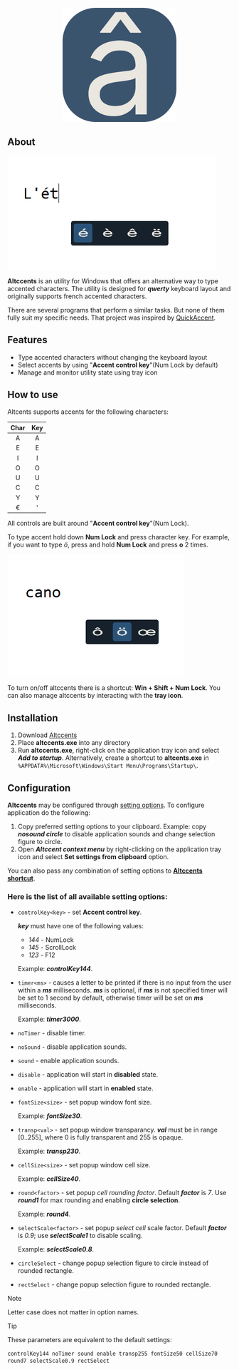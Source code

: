 <p align="center">
    <img src="images/program_icon.png" />
</p>

## About

![Altccents screen](images/altccents_screen.png)

**Altccents** is an utility for Windows that offers an alternative way to type accented characters. The utility is designed for **_qwerty_** keyboard layout and originally supports french accented characters.

There are several programs that perform a similar tasks. But none of them fully suit my specific needs. That project was inspired by [QuickAccent](https://aka.ms/PowerToysOverview_QuickAccent).

## Features

-   Type accented characters without changing the keyboard layout
-   Select accents by using "**Accent control key**"(Num Lock by default)
-   Manage and monitor utility state using tray icon

## How to use

Altcents supports accents for the following characters:

| **Char** | **Key** |
| :------: | :-----: |
|    A     |    A    |
|    E     |    E    |
|    I     |    I    |
|    O     |    O    |
|    U     |    U    |
|    C     |    C    |
|    Y     |    Y    |
|    €     |    '    |

All controls are built around "**Accent control key**"(Num Lock).

To type accent hold down **Num Lock** and press character key. For example, if you want to type _ö_, press and hold **Num Lock** and press **o** 2 times.

![Usage screen](images/usage_screen.png)

To turn on/off altccents there is a shortcut: **Win + Shift + Num Lock**.
You can also manage altccents by interacting with the **tray icon**.

## Installation

1. Download [Altccents](https://github.com/Clovis1444/altccents/releases/latest)
2. Place **altccents.exe** into any directory
3. Run **altccents.exe**, right-click on the application tray icon and select **_Add to startup_**. Alternatively, create a shortcut to **altcents.exe** in `%APPDATA%\Microsoft\Windows\Start Menu\Programs\Startup\`.

## Configuration

**Altccents** may be configured through [setting options](#here-is-the-list-of-all-available-setting-options). To configure application do the following:

1. Copy preferred setting options to your clipboard. Example: copy **_nosound circle_** to disable application sounds and change selection figure to circle.
2. Open **_Altccent context menu_** by right-clicking on the application tray icon and select **Set settings from clipboard** option.

You can also pass any combination of setting options to [**Altccents shortcut**](#installation).

### Here is the list of all available **setting options**:

-   `controlKey<key>` - set **Accent control key**.

    **_key_** must have one of the following values:

    -   _144_ - NumLock
    -   _145_ - ScrollLock
    -   _123_ - F12

    Example: **_controlKey144_**.

-   `timer<ms>` - causes a letter to be printed if there is no input from the user within a **_ms_** milliseconds. **_ms_** is optional, if **_ms_** is not specified timer will be set to 1 second by default, otherwise timer will be set on **_ms_** milliseconds.

    Example: **_timer3000_**.

-   `noTimer` - disable timer.
-   `noSound` - disable application sounds.
-   `sound` - enable application sounds.
-   `disable` - application will start in **disabled** state.
-   `enable` - application will start in **enabled** state.
-   `fontSize<size>` - set popup window font size.

    Example: **_fontSize30_**.

-   `transp<val>` - set popup window transparancy. **_val_** must be in range [0..255], where 0 is fully transparent and 255 is opaque.

    Example: **_transp230_**.

-   `cellSize<size>` - set popup window cell size.

    Example: **_cellSize40_**.

-   `round<factor>` - set popup _cell rounding factor_. Default **_factor_** is _7_. Use **_round1_** for max rounding and enabling **circle selection**.

    Example: **_round4_**.

-   `selectScale<factor>` - set popup _select cell_ scale factor. Default **_factor_** is _0.9_; use **_selectScale1_** to disable scaling.

    Example: **_selectScale0.8_**.

-   `circleSelect` - change popup selection figure to circle instead of rounded rectangle.
-   `rectSelect` - change popup selection figure to rounded rectangle.

> [!NOTE]
> Letter case does not matter in option names.

> [!TIP]
> These parameters are equivalent to the default settings:
>
> ```
> controlKey144 noTimer sound enable transp255 fontSize50 cellSize70 round7 selectScale0.9 rectSelect
> ```
